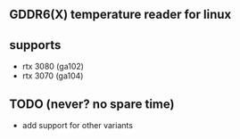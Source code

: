 ## GDDR6(X) temperature reader for linux

## supports
- rtx 3080 (ga102)
- rtx 3070 (ga104)

## TODO (never? no spare time)
- add support for other variants
